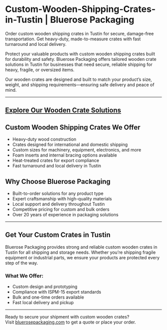 # Custom-Wooden-Shipping-Crates-in-Tustin | Bluerose Packaging

Order custom wooden shipping crates in Tustin for secure, damage-free transportation. Get heavy-duty, made-to-measure crates with fast turnaround and local delivery.

Protect your valuable products with custom wooden shipping crates built for durability and safety. Bluerose Packaging offers tailored wooden crate solutions in Tustin for businesses that need secure, reliable shipping for heavy, fragile, or oversized items.

Our wooden crates are designed and built to match your product’s size, weight, and shipping requirements—ensuring safe delivery and peace of mind.

---
[Explore Our Wooden Crate Solutions](https://www.bluerosepackaging.com/product-category/custom-products/custom-wooden-shipping-crates/)
---

## Custom Wooden Shipping Crates We Offer

- Heavy-duty wood construction  
- Crates designed for international and domestic shipping  
- Custom sizes for machinery, equipment, electronics, and more  
- Foam inserts and internal bracing options available  
- Heat-treated crates for export compliance  
- Fast turnaround and local delivery in Tustin  

## Why Choose Bluerose Packaging

- Built-to-order solutions for any product type  
- Expert craftsmanship with high-quality materials  
- Local support and delivery throughout Tustin  
- Competitive pricing for custom and bulk orders  
- Over 20 years of experience in packaging solutions  

---

## Get Your Custom Crates in Tustin

Bluerose Packaging provides strong and reliable custom wooden crates in Tustin for all shipping and storage needs. Whether you’re shipping fragile equipment or industrial parts, we ensure your products are protected every step of the way.

### What We Offer:

- Custom design and prototyping  
- Compliance with ISPM-15 export standards  
- Bulk and one-time orders available  
- Fast local delivery and pickup  

---

Ready to secure your shipment with custom wooden crates?  
Visit [bluerosepackaging.com](https://www.bluerosepackaging.com) to get a quote or place your order.

